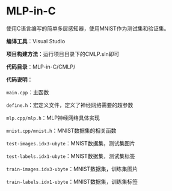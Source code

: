 # MLP-in-C
使用C语言编写的简单多层感知器，使用MNIST作为测试集和验证集。

**编译工具**：Visual Studio

**项目构建方法**：运行项目目录下的CMLP.sln即可

**代码目录**：MLP-in-C/CMLP/

**代码说明**：

`main.cpp`：主函数

`define.h`：宏定义文件，定义了神经网络需要的超参数
	
`mlp.cpp/mlp.h`：MLP神经网络具体实现
	
`mnist.cpp/mnist.h`：MNIST数据集的相关函数

`test-images.idx3-ubyte`：MNIST数据集，测试集图片

`test-labels.idx1-ubyte`：MNIST数据集，测试集标签

`train-images.idx3-ubyte`：MNIST数据集，训练集图片

`train-labels.idx1-ubyte`：MNIST数据集，训练集标签
